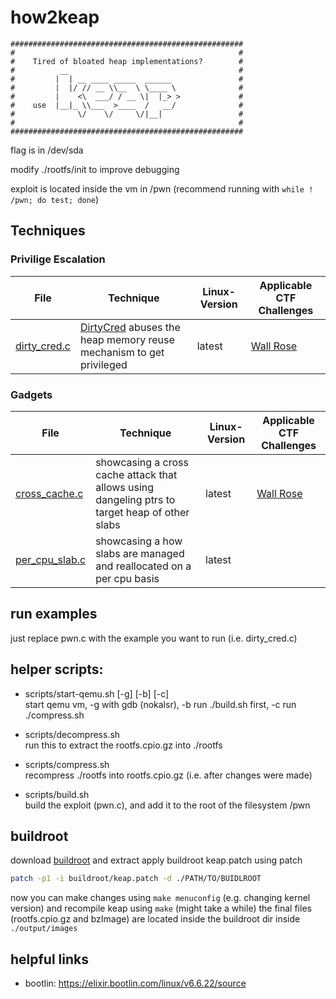 # how2keap

```
####################################################
#                                                  #
#    Tired of bloated heap implementations?        #
#          __                                      #
#         |  | __ ____ _____  ______               #
#         |  |/ // __ \\__  \ \____ \              #
#         |    <\  ___/ / __ \|  |_> >             #
#    use  |__|_ \\___  >____  /   __/              #
#              \/    \/     \/|__|                 #
#                                                  #
####################################################
```

flag is in /dev/sda

modify ./rootfs/init to improve debugging

exploit is located inside the vm in /pwn (recommend running with `while ! /pwn; do test; done`)

## Techniques

### Privilige Escalation

| File                          | Technique                                                    | Linux-Version | Applicable CTF Challenges                             |
| ----------------------------- | ------------------------------------------------------------ | ------------- | ----------------------------------------------------- |
| [dirty\_cred.c](/dirty_cred.c) | [DirtyCred](https://github.com/Markakd/DirtyCred) abuses the heap memory reuse mechanism to get privileged | latest        | [Wall Rose](https://ctf2023.hitcon.org/dashboard/#15) |

### Gadgets
| File                          | Technique                                                    | Linux-Version | Applicable CTF Challenges                             |
| ----------------------------- | ------------------------------------------------------------ | ------------- | ----------------------------------------------------- |
| [cross\_cache.c](/cross_cache.c) | showcasing a cross cache attack that allows using dangeling ptrs to target heap of other slabs | latest  | [Wall Rose](https://ctf2023.hitcon.org/dashboard/#15)
| [per\_cpu\_slab.c](/per_cpu_slab.c) | showcasing a how slabs are managed and reallocated on a per cpu basis| latest  | 

## run examples
just replace pwn.c with the example you want to run (i.e. dirty\_cred.c)

## helper scripts:

+ scripts/start-qemu.sh [-g] [-b] [-c]   
start qemu vm, -g with gdb (nokalsr), -b run ./build.sh first, -c run ./compress.sh

+ scripts/decompress.sh   
  run this to extract the rootfs.cpio.gz into ./rootfs
 
+ scripts/compress.sh   
  recompress ./rootfs into rootfs.cpio.gz (i.e. after changes were made)

+ scripts/build.sh  
  build the exploit (pwn.c), and add it to the root of the filesystem /pwn

## buildroot
download [buildroot](https://buildroot.org/download.html) and extract
apply buildroot keap.patch using patch

```bash
patch -p1 -i buildroot/keap.patch -d ./PATH/TO/BUIDLROOT
```
now you can make changes using `make menuconfig` (e.g. changing kernel version) and recompile keap using `make` (might take a while)
the final files (rootfs.cpio.gz and bzImage) are located inside the buildroot dir inside `./output/images`

## helpful links
+ bootlin: https://elixir.bootlin.com/linux/v6.6.22/source

